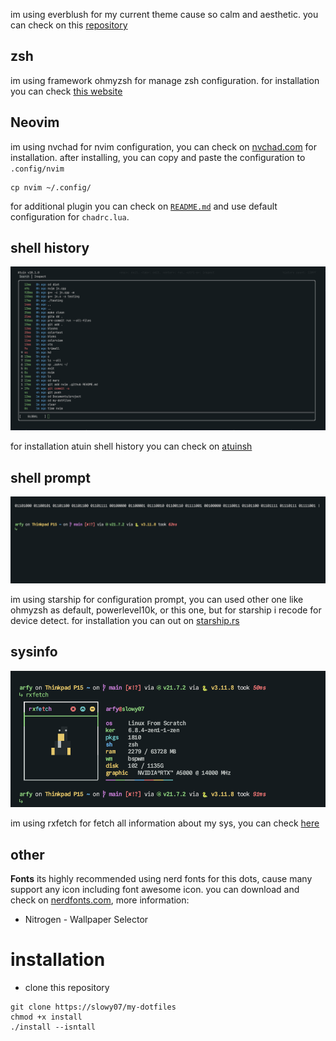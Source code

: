 
im using everblush for my current theme cause so calm and aesthetic. you can check on this [repository](https://github.com/Everblush)

## zsh

im using framework ohmyzsh for manage zsh configuration. for installation you can check [this website](https://ohmyz.sh/)

## Neovim

im using nvchad for nvim configuration, you can check on [nvchad.com](https://nvchad.com/) for installation.
after installing, you can copy and paste the configuration to ``.config/nvim``

```
cp nvim ~/.config/
```
for additional plugin you can check on [`README.md`](nvim/README.md) and use default configuration for ``chadrc.lua``.

## shell history

![terminalhis](.github/atuin.png)

for installation atuin shell history you can check on [atuinsh](https://github.com/atuinsh/atuin#install)

## shell prompt

![starship_shell_prompt_image](.github/starship.png)


im using starship for configuration prompt, you can used other one like ohmyzsh as default, powerlevel10k, or this one, but for starship i recode for device detect. for installation you can out on [starship.rs](https://starship.rs/guide/#%F0%9F%9A%80-installation)

## sysinfo

![rxfetch_info](.github/rxfetch.png)

im using rxfetch for fetch all information about my sys, you can check [here](https://github.com/Mangeshrex/rxfetch)

## other

**Fonts**
its highly recommended using nerd fonts for this dots, cause many support any icon including font awesome icon. you can download and check on [nerdfonts.com](https://www.nerdfonts.com/), more information:

- Nitrogen - Wallpaper Selector


# installation

- clone this repository
```
git clone https://slowy07/my-dotfiles
chmod +x install
./install --isntall
```
